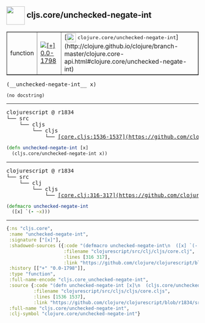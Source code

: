 ## <img width="48px" valign="middle" src="http://i.imgur.com/Hi20huC.png"> cljs.core/unchecked-negate-int

 <table border="1">
<tr>
<td>function</td>
<td><a href="https://github.com/cljsinfo/api-refs/tree/0.0-1798"><img valign="middle" alt="[+] 0.0-1798" src="https://img.shields.io/badge/+-0.0--1798-lightgrey.svg"></a> </td>
<td>
[<img height="24px" valign="middle" src="http://i.imgur.com/1GjPKvB.png"> <samp>clojure.core/unchecked-negate-int</samp>](http://clojure.github.io/clojure/branch-master/clojure.core-api.html#clojure.core/unchecked-negate-int)
</td>
</tr>
</table>

 <samp>
(__unchecked-negate-int__ x)<br>
</samp>

```
(no docstring)
```

---

 <pre>
clojurescript @ r1834
└── src
    └── cljs
        └── cljs
            └── <ins>[core.cljs:1536-1537](https://github.com/clojure/clojurescript/blob/r1834/src/cljs/cljs/core.cljs#L1536-L1537)</ins>
</pre>

```clj
(defn unchecked-negate-int [x]
  (cljs.core/unchecked-negate-int x))
```


---

 <pre>
clojurescript @ r1834
└── src
    └── clj
        └── cljs
            └── <ins>[core.clj:316-317](https://github.com/clojure/clojurescript/blob/r1834/src/clj/cljs/core.clj#L316-L317)</ins>
</pre>

```clj
(defmacro unchecked-negate-int
  ([x] `(- ~x)))
```

---

```clj
{:ns "cljs.core",
 :name "unchecked-negate-int",
 :signature ["[x]"],
 :shadowed-sources ({:code "(defmacro unchecked-negate-int\n  ([x] `(- ~x)))",
                     :filename "clojurescript/src/clj/cljs/core.clj",
                     :lines [316 317],
                     :link "https://github.com/clojure/clojurescript/blob/r1834/src/clj/cljs/core.clj#L316-L317"}),
 :history [["+" "0.0-1798"]],
 :type "function",
 :full-name-encode "cljs.core_unchecked-negate-int",
 :source {:code "(defn unchecked-negate-int [x]\n  (cljs.core/unchecked-negate-int x))",
          :filename "clojurescript/src/cljs/cljs/core.cljs",
          :lines [1536 1537],
          :link "https://github.com/clojure/clojurescript/blob/r1834/src/cljs/cljs/core.cljs#L1536-L1537"},
 :full-name "cljs.core/unchecked-negate-int",
 :clj-symbol "clojure.core/unchecked-negate-int"}

```

